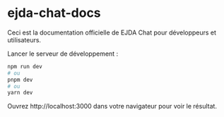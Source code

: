 
# ejda-chat-docs

Ceci est la documentation officielle de EJDA Chat pour développeurs et utilisateurs.

Lancer le serveur de développement :

```bash
npm run dev
# ou
pnpm dev
# ou
yarn dev
```

Ouvrez http://localhost:3000 dans votre navigateur pour voir le résultat.